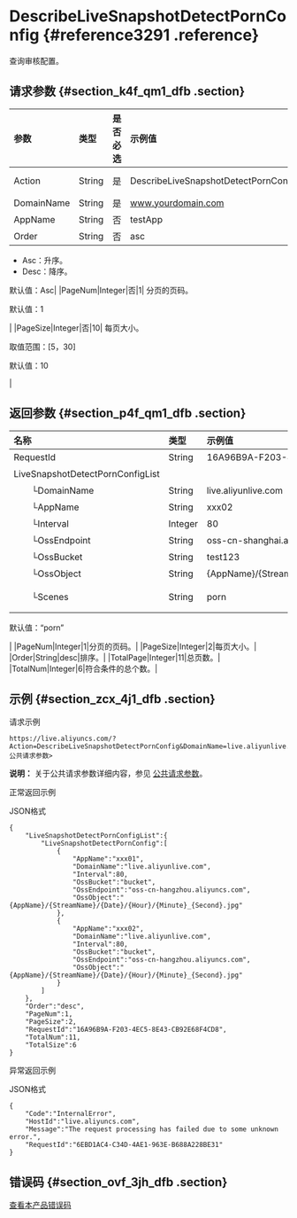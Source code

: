 # DescribeLiveSnapshotDetectPornConfig {#reference3291 .reference}

查询审核配置。

## 请求参数 {#section_k4f_qm1_dfb .section}

|参数|类型|是否必选|示例值|描述|
|:-|:-|:---|:--|:-|
|Action|String|是|DescribeLiveSnapshotDetectPornConfig|系统规定参数。取值：DescribeLiveSnapshotDetectPornConfig|
|DomainName|String|是|www.yourdomain.com|用户域名。|
|AppName|String|否|testApp|app名，如不给出表示域名下所有的。|
|Order|String|否|asc|排序。

-   Asc：升序。
-   Desc：降序。

默认值：Asc|
|PageNum|Integer|否|1| 分页的页码。

 默认值：1

 |
|PageSize|Integer|否|10| 每页大小。

 取值范围：\[5，30\]

 默认值：10

 |

## 返回参数 {#section_p4f_qm1_dfb .section}

|名称|类型|示例值|描述|
|:-|:-|:--|:-|
|RequestId|String|16A96B9A-F203-4EC5-8E43-CB92E68F4CD8|该条任务请求ID。|
|LiveSnapshotDetectPornConfigList| | |审核配置，只在正确返回时有。|
|  └DomainName|String|live.aliyunlive.com|用户域名。|
|  └AppName|String|xxx02|app名。|
|  └Interval|Integer|80|采样间隔。|
|  └OssEndpoint|String|oss-cn-shanghai.aliyuncs.com|OSSEndpoint的名称。|
|  └OssBucket|String|test123|OSS的Bucket名称。|
|  └OssObject|String|\{AppName\}/\{StreamName\}/\{Date\}/\{Hour\}/\{Minute\}\_\{Second\}.jpg|OSSObject的名称。|
|  └Scenes|String|porn| 检测场景，包括“porn”、“terrorism”、“ad”、“live”。

 默认值：“porn”

 |
|PageNum|Integer|1|分页的页码。|
|PageSize|Integer|2|每页大小。|
|Order|String|desc|排序。|
|TotalPage|Integer|11|总页数。|
|TotalNum|Integer|6|符合条件的总个数。|

## 示例 {#section_zcx_4j1_dfb .section}

请求示例

```
https://live.aliyuncs.com/?Action=DescribeLiveSnapshotDetectPornConfig&DomainName=live.aliyunlive.com&AppName=xxx<公共请求参数> 
```

**说明：** 关于公共请求参数详细内容，参见 [公共请求参数](cn.zh-CN/API参考/调用方式/公共参数.md#)。

正常返回示例

JSON格式

```
{
    "LiveSnapshotDetectPornConfigList":{
        "LiveSnapshotDetectPornConfig":[
            {
                "AppName":"xxx01",
                "DomainName":"live.aliyunlive.com",
                "Interval":80,
                "OssBucket":"bucket",
                "OssEndpoint":"oss-cn-hangzhou.aliyuncs.com",
                "OssObject":"{AppName}/{StreamName}/{Date}/{Hour}/{Minute}_{Second}.jpg"
            },
            {
                "AppName":"xxx02",
                "DomainName":"live.aliyunlive.com",
                "Interval":80,
                "OssBucket":"bucket",
                "OssEndpoint":"oss-cn-hangzhou.aliyuncs.com",
                "OssObject":"{AppName}/{StreamName}/{Date}/{Hour}/{Minute}_{Second}.jpg"
            }
        ]
    },
    "Order":"desc",
    "PageNum":1,
    "PageSize":2,
    "RequestId":"16A96B9A-F203-4EC5-8E43-CB92E68F4CD8",
    "TotalNum":11,
    "TotalSize":6
}
```

异常返回示例

JSON格式

```
{
    "Code":"InternalError",
    "HostId":"live.aliyuncs.com",
    "Message":"The request processing has failed due to some unknown error.",
    "RequestId":"6EBD1AC4-C34D-4AE1-963E-B688A228BE31"
}
```

## 错误码 {#section_ovf_3jh_dfb .section}

 [查看本产品错误码](https://error-center.aliyun.com/status/product/live) 


